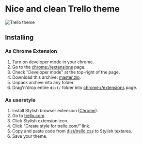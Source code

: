 # Nice and clean Trello theme

![Trello theme](https://github.com/gambala/trello/raw/master/cover.png)

## Installing

### As Chrome Extension

1. Turn on developer mode in your chrome.
  1. Go to the [chrome://extensions](chrome://extensions) page.
  2. Check "Developer mode" at the top-right of the page.
2. Download this archive: [master.zip](https://github.com/gambala/trello/archive/master.zip).
3. Unpack archive into any folder.
4. Drag'n'drop entire `dist/` folder into [chrome://extensions](chrome://extensions) page.

### As userstyle

1. Install Stylish browser extension ([Chrome](https://chrome.google.com/webstore/detail/stylish/fjnbnpbmkenffdnngjfgmeleoegfcffe)).
2. Go to [trello.com](https://trello.com).
3. Click Stylish extension icon.
4. Click "Create style for trello.com/" link.
5. Copy and paste code from [dist/trello.css](https://raw.githubusercontent.com/gambala/trello/master/dist/trello.css) to Stylish textarea.
6. Save your theme.
